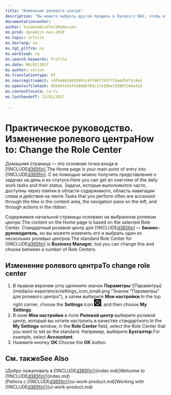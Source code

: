 ```yaml
---
title: "Изменение ролевого центра"
description: "Вы можете выбрать другой профиль в Dynamics NAV, чтобы изменить содержимое начальной страницы."
documentationcenter: 
author: SusanneWindfeldPedersen
ms.prod: dynamics-nav-2018
ms.topic: article
ms.devlang: na
ms.tgt_pltfrm: na
ms.workload: na
ms.search.keywords: Profile
ms.date: 06/02/2017
ms.author: solsen
ms.translationtype: HT
ms.sourcegitcommit: 1dfba8b14019991c95f40ffd5f7fbaed5df414eb
ms.openlocfilehash: 85b68fa3af4189d6703c17e28be31506f24be41b
ms.contentlocale: ru-ru
ms.lasthandoff: 12/01/2017

---
```

# <a name="how-to-change-the-role-center"></a><span data-ttu-id="cc3cd-103">Практическое руководство. Изменение ролевого центра</span><span class="sxs-lookup"><span data-stu-id="cc3cd-103">How to: Change the Role Center</span></span>
<span data-ttu-id="cc3cd-104">Домашняя страница — это основная точка входа в [!INCLUDE[d365fin](includes/d365fin_md.md)].</span><span class="sxs-lookup"><span data-stu-id="cc3cd-104">The Home page is your main point of entry into [!INCLUDE[d365fin](includes/d365fin_md.md)].</span></span> <span data-ttu-id="cc3cd-105">С ее помощью можно получить представление о задачах на день и их статусе.</span><span class="sxs-lookup"><span data-stu-id="cc3cd-105">Here you can get an overview of the daily work tasks and their status.</span></span> <span data-ttu-id="cc3cd-106">Задачи, которые выполняются часто, доступны через плитки в области содержимого, область навигации слева и действия на ленте.</span><span class="sxs-lookup"><span data-stu-id="cc3cd-106">Tasks that you perform often are accessed through the tiles in the content area, the navigation pane on the left, and through actions in the ribbon.</span></span>

<span data-ttu-id="cc3cd-107">Содержимое начальной страницы основано на выбранном ролевом центре.</span><span class="sxs-lookup"><span data-stu-id="cc3cd-107">The content on the Home page is based on the selected Role Center.</span></span> <span data-ttu-id="cc3cd-108">Стандартный ролевой центр для [!INCLUDE[d365fin](includes/d365fin_md.md)] — **Бизнес-руководитель**, но вы можете изменить его и выбрать один из нескольких ролевых центров.</span><span class="sxs-lookup"><span data-stu-id="cc3cd-108">The standard Role Center for [!INCLUDE[d365fin](includes/d365fin_md.md)] is **Business Manager**, but you can change this and choose between a number of Role Centers.</span></span>

## <a name="to-change-role-center"></a><span data-ttu-id="cc3cd-109">Изменение ролевого центра</span><span class="sxs-lookup"><span data-stu-id="cc3cd-109">To change role center</span></span>
1. <span data-ttu-id="cc3cd-110">В правом верхнем углу щелкните значок **Параметры** ![Параметры](media/ui-experience/settings_icon_small.png "Значок "Параметры" для ролевого центра"), а затем выберите **Мои настройки**.</span><span class="sxs-lookup"><span data-stu-id="cc3cd-110">In the top right corner, choose the **Settings** icon ![Settings](media/ui-experience/settings_icon_small.png "Settings icon for role center"), and then choose **My Settings**.</span></span>
2. <span data-ttu-id="cc3cd-111">В окне **Мои настройки** в поле **Ролевой центр** выберите ролевой центр, который вы хотите настроить в качестве стандартного.</span><span class="sxs-lookup"><span data-stu-id="cc3cd-111">In the **My Settings** window, in the **Role Center** field, select the Role Center that you want to set as the standard.</span></span> <span data-ttu-id="cc3cd-112">Например, выберите **Бухгалтер**.</span><span class="sxs-lookup"><span data-stu-id="cc3cd-112">For example, select **Accountant**.</span></span>
3. <span data-ttu-id="cc3cd-113">Нажмите кнопку **ОК**.</span><span class="sxs-lookup"><span data-stu-id="cc3cd-113">Choose the **OK** button.</span></span>

## <a name="see-also"></a><span data-ttu-id="cc3cd-114">См. также</span><span class="sxs-lookup"><span data-stu-id="cc3cd-114">See Also</span></span>
<span data-ttu-id="cc3cd-115">[Добро пожаловать в [!INCLUDE[d365fin](includes/d365fin_md.md)]](index.md)</span><span class="sxs-lookup"><span data-stu-id="cc3cd-115">[Welcome to [!INCLUDE[d365fin](includes/d365fin_md.md)]](index.md)</span></span>  
<span data-ttu-id="cc3cd-116">[Работа с [!INCLUDE[d365fin](includes/d365fin_md.md)]](ui-work-product.md)</span><span class="sxs-lookup"><span data-stu-id="cc3cd-116">[Working with [!INCLUDE[d365fin](includes/d365fin_md.md)]](ui-work-product.md)</span></span>  

